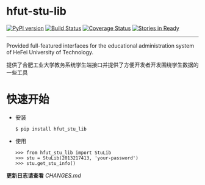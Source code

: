 # hfut-stu-lib
[![PyPI version](https://badge.fury.io/py/hfut_stu_lib.svg)](http://badge.fury.io/py/hfut_stu_lib)
[![Build Status](https://travis-ci.org/evilerliang/hfut-stu-lib.svg?branch=master)](https://travis-ci.org/evilerliang/hfut-stu-lib)
[![Coverage Status](https://coveralls.io/repos/evilerliang/hfut-stu-lib/badge.svg?branch=master&service=github)](https://coveralls.io/github/evilerliang/hfut-stu-lib?branch=master)
[![Stories in Ready](https://badge.waffle.io/evilerliang/hfut-stu-lib.svg?label=ready&title=Ready)](http://waffle.io/evilerliang/hfut-stu-lib)

----

Provided full-featured interfaces for the educational administration system of HeFei University of Technology.

提供了合肥工业大学教务系统学生端接口并提供了方便开发者开发围绕学生数据的一些工具

# 快速开始

- 安装
    
    ```
    $ pip install hfut_stu_lib
    ```

- 使用

    ```
    >>> from hfut_stu_lib import StuLib
    >>> stu = StuLib(2013217413, 'your-password')
    >>> stu.get_stu_info()
    ```


**更新日志请查看** *CHANGES.md*